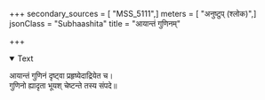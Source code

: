 +++
secondary_sources = [ "MSS_5111",]
meters = [ "अनुष्टुप् (श्लोक)",]
jsonClass = "Subhaashita"
title = "आयान्तं गुणिनम्"

+++

<details open><summary>Text</summary>

आयान्तं गुणिनं दृष्ट्वा प्रहृष्येदाद्रियेत च।  
गुणिनो ह्यादृता भूयश् चेष्टन्ते तस्य संपदे॥
</details>
